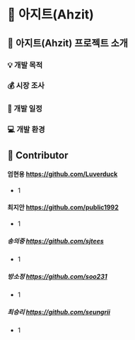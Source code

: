:city_sunset: 아지트(Ahzit)
===========================

:information_desk_person: 아지트(Ahzit) 프로젝트 소개
------------------------------
### :bulb: 개발 목적 

### :moneybag: 시장 조사

### :calendar: 개발 일정

### :computer: 개발 환경 


:clap: Contributor
---------------
#### 엄현용 https://github.com/Luverduck
* 1


#### 최지안 https://github.com/public1992
* 1


##### 송의중 https://github.com/sjtees
* 1


##### 방소정 https://github.com/soo231
* 1


##### 최승리 https://github.com/seungrii
* 1

